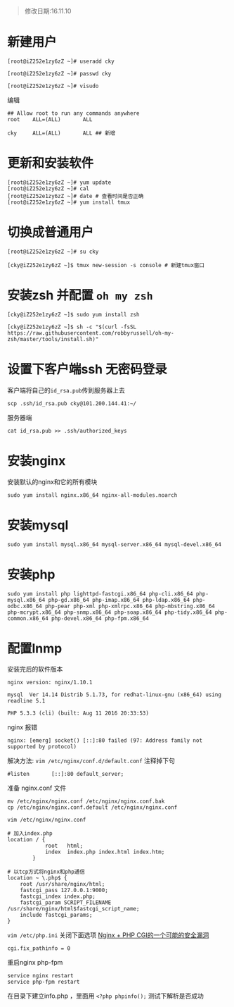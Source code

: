 > 修改日期:16.11.10

# 新建用户
```
[root@iZ252e1zy6zZ ~]# useradd cky

[root@iZ252e1zy6zZ ~]# passwd cky

[root@iZ252e1zy6zZ ~]# visudo
```
编辑
```
## Allow root to run any commands anywhere
root    ALL=(ALL)       ALL

cky     ALL=(ALL)       ALL ## 新增
```

# 更新和安装软件
```
[root@iZ252e1zy6zZ ~]# yum update
[root@iZ252e1zy6zZ ~]# cal
[root@iZ252e1zy6zZ ~]# date # 查看时间是否正确
[root@iZ252e1zy6zZ ~]# yum install tmux
```

# 切换成普通用户
```
[root@iZ252e1zy6zZ ~]# su cky

[cky@iZ252e1zy6zZ ~]$ tmux new-session -s console # 新建tmux窗口
```

# 安装zsh 并配置 `oh my zsh`
```
[cky@iZ252e1zy6zZ ~]$ sudo yum install zsh

[cky@iZ252e1zy6zZ ~]$ sh -c "$(curl -fsSL https://raw.githubusercontent.com/robbyrussell/oh-my-zsh/master/tools/install.sh)"
```

# 设置下客户端ssh 无密码登录
客户端将自己的`id_rsa.pub`传到服务器上去
```
scp .ssh/id_rsa.pub cky@101.200.144.41:~/
```
服务器端
```
cat id_rsa.pub >> .ssh/authorized_keys
```

# 安装nginx
安装默认的nginx和它的所有模块
```
sudo yum install nginx.x86_64 nginx-all-modules.noarch
```
# 安装mysql
```
sudo yum install mysql.x86_64 mysql-server.x86_64 mysql-devel.x86_64
```
# 安装php
```
sudo yum install php lighttpd-fastcgi.x86_64 php-cli.x86_64 php-mysql.x86_64 php-gd.x86_64 php-imap.x86_64 php-ldap.x86_64 php-odbc.x86_64 php-pear php-xml php-xmlrpc.x86_64 php-mbstring.x86_64 php-mcrypt.x86_64 php-snmp.x86_64 php-soap.x86_64 php-tidy.x86_64 php-common.x86_64 php-devel.x86_64 php-fpm.x86_64
```

# 配置lnmp
安装完后的软件版本
```
nginx version: nginx/1.10.1

mysql  Ver 14.14 Distrib 5.1.73, for redhat-linux-gnu (x86_64) using readline 5.1

PHP 5.3.3 (cli) (built: Aug 11 2016 20:33:53)
```
nginx 报错
```
nginx: [emerg] socket() [::]:80 failed (97: Address family not supported by protocol)
```
解决方法:
`vim /etc/nginx/conf.d/default.conf` 注释掉下句
```
#listen       [::]:80 default_server;
```
准备 nginx.conf 文件
```
mv /etc/nginx/nginx.conf /etc/nginx/nginx.conf.bak
cp /etc/nginx/nginx.conf.default /etc/nginx/nginx.conf
```
`vim /etc/nginx/nginx.conf`
```
# 加入index.php
location / {
            root   html;
            index  index.php index.html index.htm;
        }

# 以tcp方式将nginx和php通信
location ~ \.php$ {
    root /usr/share/nginx/html;
    fastcgi_pass 127.0.0.1:9000;
    fastcgi_index index.php;
    fastcgi_param SCRIPT_FILENAME /usr/share/nginx/html$fastcgi_script_name;
    include fastcgi_params;
}
```
`vim /etc/php.ini` 关闭下面选项
[Nginx + PHP CGI的一个可能的安全漏洞](http://www.laruence.com/2010/05/20/1495.html)
```
cgi.fix_pathinfo = 0
```
重启nginx php-fpm
```
service nginx restart
service php-fpm restart
```
在目录下建立info.php ，里面用 `<?php phpinfo();` 测试下解析是否成功
